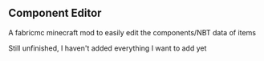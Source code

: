 ## Component Editor

A fabricmc minecraft mod to easily edit the components/NBT data
of items

Still unfinished, I haven't added everything I want to add yet